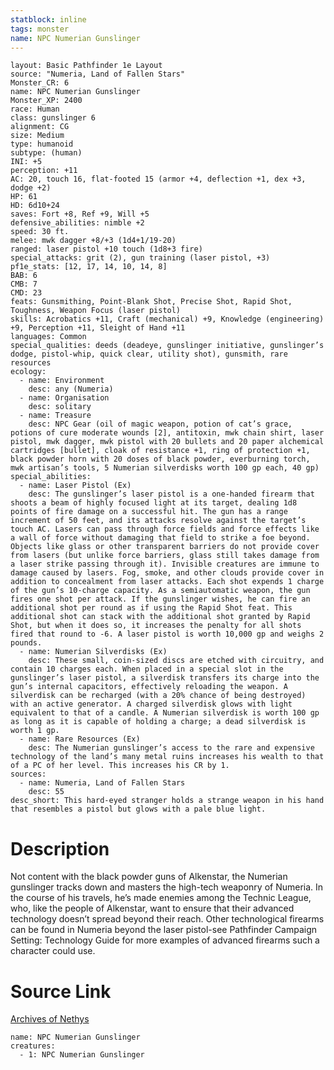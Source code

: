 ```yaml
---
statblock: inline
tags: monster
name: NPC Numerian Gunslinger
---
```

```statblock
layout: Basic Pathfinder 1e Layout
source: "Numeria, Land of Fallen Stars"
Monster_CR: 6
name: NPC Numerian Gunslinger
Monster_XP: 2400
race: Human
class: gunslinger 6
alignment: CG
size: Medium
type: humanoid
subtype: (human)
INI: +5
perception: +11
AC: 20, touch 16, flat-footed 15 (armor +4, deflection +1, dex +3, dodge +2)
HP: 61
HD: 6d10+24
saves: Fort +8, Ref +9, Will +5
defensive_abilities: nimble +2
speed: 30 ft.
melee: mwk dagger +8/+3 (1d4+1/19-20)
ranged: laser pistol +10 touch (1d8+3 fire)
special_attacks: grit (2), gun training (laser pistol, +3)
pf1e_stats: [12, 17, 14, 10, 14, 8]
BAB: 6
CMB: 7
CMD: 23
feats: Gunsmithing, Point-Blank Shot, Precise Shot, Rapid Shot, Toughness, Weapon Focus (laser pistol)
skills: Acrobatics +11, Craft (mechanical) +9, Knowledge (engineering) +9, Perception +11, Sleight of Hand +11
languages: Common
special_qualities: deeds (deadeye, gunslinger initiative, gunslinger’s dodge, pistol-whip, quick clear, utility shot), gunsmith, rare resources
ecology:
  - name: Environment
    desc: any (Numeria)
  - name: Organisation
    desc: solitary
  - name: Treasure
    desc: NPC Gear (oil of magic weapon, potion of cat’s grace, potions of cure moderate wounds [2], antitoxin, mwk chain shirt, laser pistol, mwk dagger, mwk pistol with 20 bullets and 20 paper alchemical cartridges [bullet], cloak of resistance +1, ring of protection +1, black powder horn with 20 doses of black powder, everburning torch, mwk artisan’s tools, 5 Numerian silverdisks worth 100 gp each, 40 gp)
special_abilities:
  - name: Laser Pistol (Ex)
    desc: The gunslinger’s laser pistol is a one-handed firearm that shoots a beam of highly focused light at its target, dealing 1d8 points of fire damage on a successful hit. The gun has a range increment of 50 feet, and its attacks resolve against the target’s touch AC. Lasers can pass through force fields and force effects like a wall of force without damaging that field to strike a foe beyond. Objects like glass or other transparent barriers do not provide cover from lasers (but unlike force barriers, glass still takes damage from a laser strike passing through it). Invisible creatures are immune to damage caused by lasers. Fog, smoke, and other clouds provide cover in addition to concealment from laser attacks. Each shot expends 1 charge of the gun’s 10-charge capacity. As a semiautomatic weapon, the gun fires one shot per attack. If the gunslinger wishes, he can fire an additional shot per round as if using the Rapid Shot feat. This additional shot can stack with the additional shot granted by Rapid Shot, but when it does so, it increases the penalty for all shots fired that round to -6. A laser pistol is worth 10,000 gp and weighs 2 pounds.
  - name: Numerian Silverdisks (Ex)
    desc: These small, coin-sized discs are etched with circuitry, and contain 10 charges each. When placed in a special slot in the gunslinger’s laser pistol, a silverdisk transfers its charge into the gun’s internal capacitors, effectively reloading the weapon. A silverdisk can be recharged (with a 20% chance of being destroyed) with an active generator. A charged silverdisk glows with light equivalent to that of a candle. A Numerian silverdisk is worth 100 gp as long as it is capable of holding a charge; a dead silverdisk is worth 1 gp.
  - name: Rare Resources (Ex)
    desc: The Numerian gunslinger’s access to the rare and expensive technology of the land’s many metal ruins increases his wealth to that of a PC of her level. This increases his CR by 1.
sources:
  - name: Numeria, Land of Fallen Stars
    desc: 55
desc_short: This hard-eyed stranger holds a strange weapon in his hand that resembles a pistol but glows with a pale blue light.
```
# Description
Not content with the black powder guns of Alkenstar, the Numerian gunslinger tracks down and masters the high-tech weaponry of Numeria. In the course of his travels, he’s made enemies among the Technic League, who, like the people of Alkenstar, want to ensure that their advanced technology doesn’t spread beyond their reach. Other technological firearms can be found in Numeria beyond the laser pistol-see Pathfinder Campaign Setting: Technology Guide for more examples of advanced firearms such a character could use.
# Source Link
[Archives of Nethys](https://aonprd.com/NPCDisplay.aspx?ItemName=Numerian%20Gunslinger)
```encounter-table
name: NPC Numerian Gunslinger
creatures:
  - 1: NPC Numerian Gunslinger
```
